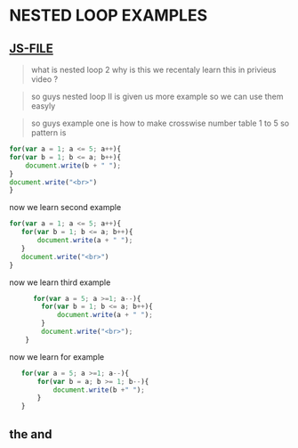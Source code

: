 # NESTED LOOP EXAMPLES
[JS-FILE](../js/32-Nested-Loop-Examples.js)
---
>what is nested loop 2 why is this we recentaly learn this in privieus video ?

>so guys nested loop II is given us more example so we can use them easyly

>so guys example one is how to make crosswise number table 1 to 5 so pattern is 

```javascript
for(var a = 1; a <= 5; a++){
for(var b = 1; b <= a; b++){
    document.write(b + " ");
}
document.write("<br>")
}
```

 now we learn second example
 ```javascript
for(var a = 1; a <= 5; a++){
    for(var b = 1; b <= a; b++){
        document.write(a + " ");
    }
    document.write("<br>")
} 
``` 
now we learn third example
```javascript
      for(var a = 5; a >=1; a--){
        for(var b = 1; b <= a; b++){
            document.write(a + " ");
        }
        document.write("<br>");
    }
  ```
    
 now we learn for example
 ```javascript
    for(var a = 5; a >=1; a--){
        for(var b = a; b >= 1; b--){
            document.write(b +" ");
        }
    }
 ```
## the and
